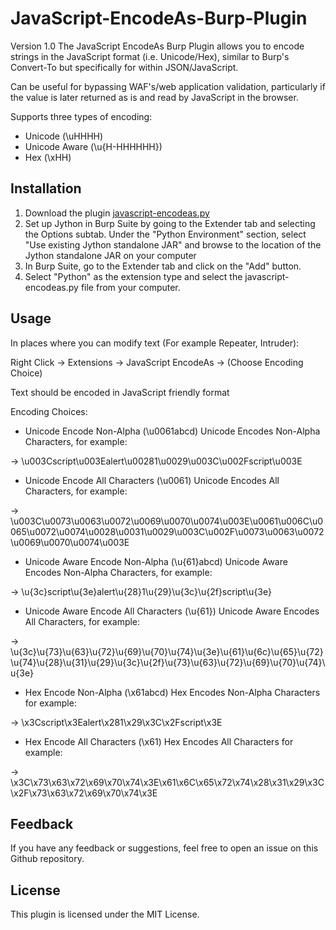 # JavaScript-EncodeAs-Burp-Plugin
Version 1.0
The JavaScript EncodeAs Burp Plugin allows you to encode strings in the JavaScript format (i.e. Unicode/Hex), similar to Burp's Convert-To but specifically for within JSON/JavaScript.

Can be useful for bypassing WAF's/web application validation, particularly if the value is later returned as is and read by JavaScript in the browser.

Supports three types of encoding:
- Unicode (\uHHHH)
- Unicode Aware (\u{H-HHHHHH})
- Hex (\xHH)
## Installation
1. Download the plugin [javascript-encodeas.py](https://raw.githubusercontent.com/ret2desync/JavaScript-EncodeAs-Burp-Plugin/main/javascript-encodeas.py)
2. Set up Jython in Burp Suite by going to the Extender tab and selecting the Options subtab. Under the "Python Environment" section, select "Use existing Jython standalone JAR" and browse to the location of the Jython standalone JAR on your computer
3. In Burp Suite, go to the Extender tab and click on the "Add" button.
4. Select "Python" as the extension type and select the javascript-encodeas.py file from your computer.

## Usage
In places where you can modify text (For example Repeater, Intruder):

Right Click -> Extensions -> JavaScript EncodeAs -> (Choose Encoding Choice)

Text should be encoded in JavaScript friendly format

Encoding Choices:

- Unicode Encode Non-Alpha (\u0061abcd)
Unicode Encodes Non-Alpha Characters, for example:
<script>alert(1)</script> -> \u003Cscript\u003Ealert\u00281\u0029\u003C\u002Fscript\u003E

- Unicode Encode All Characters (\\u0061)
Unicode Encodes All Characters, for example:
<script>alert(1)</script> -> \u003C\u0073\u0063\u0072\u0069\u0070\u0074\u003E\u0061\u006C\u0065\u0072\u0074\u0028\u0031\u0029\u003C\u002F\u0073\u0063\u0072\u0069\u0070\u0074\u003E

- Unicode Aware Encode Non-Alpha (\\u{61}abcd)
Unicode Aware Encodes Non-Alpha Characters, for example:
<script>alert(1)</script> -> \u{3c}script\u{3e}alert\u{28}1\u{29}\u{3c}\u{2f}script\u{3e}

- Unicode Aware Encode All Characters (\\u{61})
Unicode Aware Encodes All Characters, for example:
<script>alert(1)</script> -> \u{3c}\u{73}\u{63}\u{72}\u{69}\u{70}\u{74}\u{3e}\u{61}\u{6c}\u{65}\u{72}\u{74}\u{28}\u{31}\u{29}\u{3c}\u{2f}\u{73}\u{63}\u{72}\u{69}\u{70}\u{74}\u{3e}

- Hex Encode Non-Alpha (\\x61abcd)
Hex Encodes Non-Alpha Characters for example:
<script>alert(1)</script> -> \x3Cscript\x3Ealert\x281\x29\x3C\x2Fscript\x3E

- Hex Encode All Characters (\\x61)
Hex Encodes All Characters for example:
<script>alert(1)</script> -> \x3C\x73\x63\x72\x69\x70\x74\x3E\x61\x6C\x65\x72\x74\x28\x31\x29\x3C\x2F\x73\x63\x72\x69\x70\x74\x3E

## Feedback
If you have any feedback or suggestions, feel free to open an issue on this Github repository.

## License
This plugin is licensed under the MIT License.
